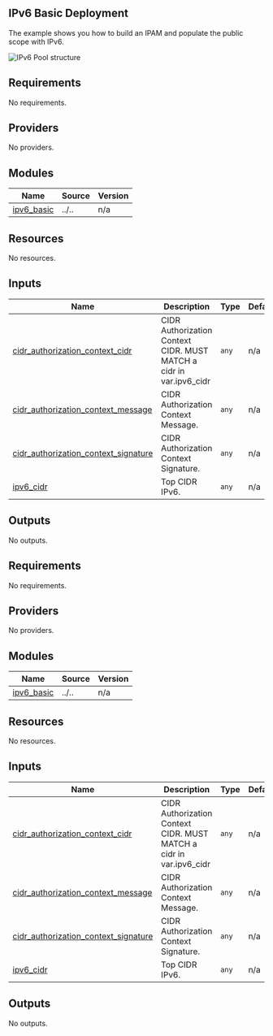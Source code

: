 <!-- BEGIN_TF_DOCS -->
## IPv6 Basic Deployment

The example shows you how to build an IPAM and populate the public scope with IPv6.

![IPv6 Pool structure](../../images/ipv6\_example.png "Region Separated Pools")

## Requirements

No requirements.

## Providers

No providers.

## Modules

| Name | Source | Version |
|------|--------|---------|
| <a name="module_ipv6_basic"></a> [ipv6\_basic](#module\_ipv6\_basic) | ../.. | n/a |

## Resources

No resources.

## Inputs

| Name | Description | Type | Default | Required |
|------|-------------|------|---------|:--------:|
| <a name="input_cidr_authorization_context_cidr"></a> [cidr\_authorization\_context\_cidr](#input\_cidr\_authorization\_context\_cidr) | CIDR Authorization Context CIDR. MUST MATCH a cidr in var.ipv6\_cidr | `any` | n/a | yes |
| <a name="input_cidr_authorization_context_message"></a> [cidr\_authorization\_context\_message](#input\_cidr\_authorization\_context\_message) | CIDR Authorization Context Message. | `any` | n/a | yes |
| <a name="input_cidr_authorization_context_signature"></a> [cidr\_authorization\_context\_signature](#input\_cidr\_authorization\_context\_signature) | CIDR Authorization Context Signature. | `any` | n/a | yes |
| <a name="input_ipv6_cidr"></a> [ipv6\_cidr](#input\_ipv6\_cidr) | Top CIDR IPv6. | `any` | n/a | yes |

## Outputs

No outputs.
<!-- END_TF_DOCS --><!-- BEGINNING OF PRE-COMMIT-TERRAFORM DOCS HOOK -->
## Requirements

No requirements.

## Providers

No providers.

## Modules

| Name | Source | Version |
|------|--------|---------|
| <a name="module_ipv6_basic"></a> [ipv6\_basic](#module\_ipv6\_basic) | ../.. | n/a |

## Resources

No resources.

## Inputs

| Name | Description | Type | Default | Required |
|------|-------------|------|---------|:--------:|
| <a name="input_cidr_authorization_context_cidr"></a> [cidr\_authorization\_context\_cidr](#input\_cidr\_authorization\_context\_cidr) | CIDR Authorization Context CIDR. MUST MATCH a cidr in var.ipv6\_cidr | `any` | n/a | yes |
| <a name="input_cidr_authorization_context_message"></a> [cidr\_authorization\_context\_message](#input\_cidr\_authorization\_context\_message) | CIDR Authorization Context Message. | `any` | n/a | yes |
| <a name="input_cidr_authorization_context_signature"></a> [cidr\_authorization\_context\_signature](#input\_cidr\_authorization\_context\_signature) | CIDR Authorization Context Signature. | `any` | n/a | yes |
| <a name="input_ipv6_cidr"></a> [ipv6\_cidr](#input\_ipv6\_cidr) | Top CIDR IPv6. | `any` | n/a | yes |

## Outputs

No outputs.
<!-- END OF PRE-COMMIT-TERRAFORM DOCS HOOK -->
